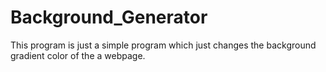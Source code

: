 # Background_Generator

This program is just a simple program which just changes the background gradient color of the a webpage.
